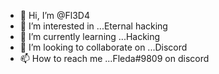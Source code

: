 - 👋 Hi, I’m @Fl3D4
- 👀 I’m interested in ...Eternal hacking
- 🌱 I’m currently learning ...Hacking
- 💞️ I’m looking to collaborate on ...Discord 
- 📫 How to reach me ...Fleda#9809 on discord

<!---
Fl3D4/Fl3D4 is a ✨ special ✨ repository because its `README.md` (this file) appears on your GitHub profile.
You can click the Preview link to take a look at your changes.
--->
